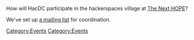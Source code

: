 How will HacDC participate in the hackerspaces village at [The Next
HOPE](http://thenexthope.org/)?

We've set up [a mailing
list](http://www.hacdc.org/mailman/listinfo/hope) for coordination.

[Category:Events](Category:Events)
[Category:Events](Category:Events)

